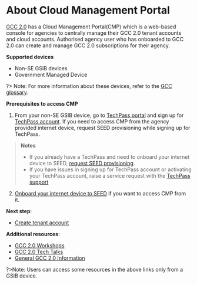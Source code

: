 # About Cloud Management Portal

[GCC 2.0](https://docs.developer.tech.gov.sg/docs/overview-of-gcc-version-2/#/) has a Cloud Management Portal(CMP) which is a web-based console for agencies to centrally manage their GCC 2.0 tenant accounts and cloud accounts. Authorised agency user who has onboarded to GCC 2.0 can create and manage GCC 2.0 subscriptions for their agency.

**Supported devices**
- Non-SE GSIB devices
- Government Managed Device

?> Note: For more information about these devices, refer to the [GCC glossary](glossary).

**Prerequisites to access CMP**

1. From your non-SE GSIB device, go to [TechPass portal](https://portal.techpass.gov.sg/) and sign up for [TechPass account](https://docs.developer.tech.gov.sg/docs/techpass-user-guide/#/onboard-public-officers-using-non-se-machines). If you need to access CMP from the agency provided internet device, request SEED provisioning while signing up for TechPass.

>**Notes**
>- If you already have a TechPass and need to onboard your internet device to SEED, [request SEED provisioning](https://docs.developer.tech.gov.sg/docs/techpass-user-guide/#/onboard-to-seed).
>- If you have issues in signing up for TechPass account or activating your TechPass account, raise a service request with the [TechPass support](https://go.goc.sg/techpass-sr)

2. [Onboard your internet device to SEED](https://docs.developer.tech.gov.sg/docs/security-suite-for-engineering-endpoint-devices/#/onboard-device-to-seed) if you want to access CMP from it.



**Next step**:

- [Create tenant account](create-tenant-account)
<!--
- Add users to tenant account
- Create cloud account
- Add users to cloud account
- Manage mailing list for your cloud account
- Manage tenant billing account
-->

**Additional resources**:

- [GCC 2.0 Workshops](https://docs.developer.tech.gov.sg/docs/gcc-20-workshops/#/)
- [GCC 2.0 Tech Talks](https://docs.developer.tech.gov.sg/docs/gcc-2-tech-talks/#/)
- [General GCC 2.0 Information](https://sgdcs.sgnet.gov.sg/sites/tech/SNDigiGov/CentralICTServices/MHI/Pages/GCC-2.0.aspx)

?>Note: Users can access some resources in the above links only from a GSIB device.
